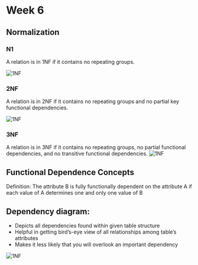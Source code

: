 <!--
@Author: Thomas Scholtz <thomas>
@Date:   2017-03-26T18:48:24+02:00
@Email:  thomas@quantum-sicarius.za.net
@Last modified by:   thomas
@Last modified time: 2017-03-26T19:16:00+02:00
@License: Attribution-NonCommercial-ShareAlike 4.0 International
-->

# Week 6

## Normalization

### N1
A relation is in 1NF if it contains no repeating groups.

![1NF](http://imgur.com/a/kMe4u.jpg)

### 2NF
A relation is in 2NF if it contains no repeating groups and no partial key functional dependencies.

![1NF](http://imgur.com/a/cYbSb.jpg)

### 3NF
A relation is in 3NF if it contains no repeating groups, no partial functional dependencies, and no transitive functional dependencies.
![1NF](http://imgur.com/a/fQpQi.jpg)

## Functional Dependence Concepts
Definition:
The attribute B is fully functionally dependent on the attribute A if each value of A determines one and only one value of B

## Dependency diagram:
- Depicts all dependencies found within given table structure
- Helpful in getting bird’s-eye view of all relationships among table’s attributes
- Makes it less likely that you will overlook an important dependency

![1NF](http://imgur.com/a/Yfhj5.jpg)
